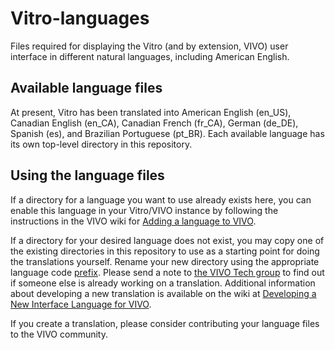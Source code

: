 Vitro-languages
===============

Files required for displaying the Vitro (and by extension, VIVO) user interface
in different natural languages, including American English.

Available language files
------------------------

At present, Vitro has been translated into American English (en_US),
Canadian English (en_CA), Canadian French (fr_CA), German (de_DE),
Spanish (es), and Brazilian Portuguese (pt_BR). Each available
language has its own top-level directory in this repository.

Using the language files
------------------------

If a directory for a language you want to use already exists here, you can
enable this language in your Vitro/VIVO instance by following the instructions
in the VIVO wiki for [Adding a language to VIVO][1].

If a directory for your desired language does not exist, you may copy one of
the existing directories in this repository to use as a starting point for
doing the translations yourself. Rename your new directory using the appropriate
language code [prefix][2]. Please send a note to [the VIVO Tech group][3] to
find out if someone else is already working on a translation.  Additional
information about developing a new translation is available on the wiki at
[Developing a New Interface Language for VIVO][4].

If you create a translation, please consider contributing your language files to
the VIVO community.

[1]: https://wiki.duraspace.org/display/VIVODOC112x/Internationalization#Internationalization-AddinganexistinglanguagetoyourVIVOsite
[2]: https://en.wikipedia.org/wiki/List_of_ISO_639-1_codes
[3]: mailto:vivo-tech@googlegroups.com
[4]: https://wiki.lyrasis.org/display/VIVODOC112x/Developing+a+New+Interface+Language+for+VIVO
